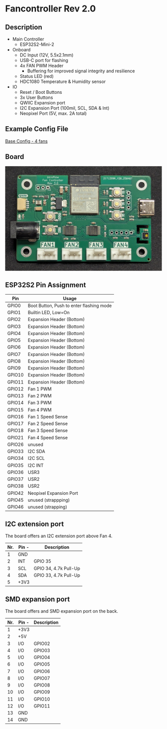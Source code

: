 # Fancontroller Rev 2.0

## Description

* Main Controller
  * ESP32S2-Mini-2
* Onboard
  * DC Input (12V, 5.5x2.1mm)
  * USB-C port for flashing
  * 4x FAN PWM Header
    * Buffering for improved signal integrity and resilience 
  * Status LED (red)
  * HDC1080 Temperature & Humidity sensor
* IO
  * Reset / Boot Buttons
  * 3x User Buttons
  * QWIIC Expansion port
  * I2C Expansion Port (100mil, SCL, SDA & Int)
  * Neopixel Port (5V, max. 2A total)

## Example Config File

[Base Config - 4 fans](/fancontroller-rev3.0-esp32.yaml)

## Board

![view of the board](board_rev3.0.jpg)

## ESP32S2 Pin Assignment

Pin    | Usage
------ | ------
GPIO0  | Boot Button, Push to enter flashing mode
GPIO1  | Builtin LED, Low=On
GPIO2  | Expansion Header (Bottom)
GPIO3  | Expansion Header (Bottom)
GPIO4  | Expansion Header (Bottom)
GPIO5  | Expansion Header (Bottom)
GPIO6  | Expansion Header (Bottom)
GPIO7  | Expansion Header (Bottom)
GPIO8  | Expansion Header (Bottom)
GPIO9  | Expansion Header (Bottom)
GPIO10 | Expansion Header (Bottom)
GPIO11 | Expansion Header (Bottom)
GPIO12 | Fan 1 PWM
GPIO13 | Fan 2 PWM
GPIO14 | Fan 3 PWM
GPIO15 | Fan 4 PWM
GPIO16 | Fan 1 Speed Sense
GPIO17 | Fan 2 Speed Sense
GPIO18 | Fan 3 Speed Sense
GPIO21 | Fan 4 Speed Sense
GPIO26 | unused
GPIO33 | I2C SDA
GPIO34 | I2C SCL
GPIO35 | I2C INT
GPIO36 | USR3
GPIO37 | USR2
GPIO38 | USR2
GPIO42 | Neopixel Expansion Port
GPIO45 | unused (strappping)
GPIO46 | unused (strapping)
## I2C extension port

The board offers an I2C extension port above Fan 4.

Nr. | Pin -| Description
----|------|------------
1   | GND  | 
2   | INT  | GPIO 35
3   | SCL  | GPIO 34, 4.7k Pull-Up
4   | SDA  | GPIO 33, 4.7k Pull-Up
5   | +3V3 |

## SMD expansion port

The board offers and SMD expansion port on the back.

Nr. | Pin -| Description
----|------|------------
1   | +3V3 | 
2   | +5V  | 
3   | I/O  | GPIO02
4   | I/O  | GPIO03
5   | I/O  | GPIO04
6   | I/O  | GPIO05
7   | I/O  | GPIO06
8   | I/O  | GPIO07
9   | I/O  | GPIO08
10  | I/O  | GPIO09
11  | I/O  | GPIO10
12  | I/O  | GPIO11
13  | GND  | 
14  | GND  | 